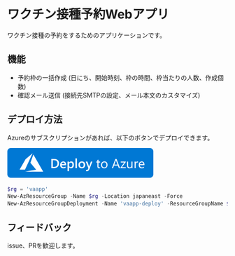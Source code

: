 # ワクチン接種予約Webアプリ

ワクチン接種の予約をするためのアプリケーションです。

## 機能

- 予約枠の一括作成 (日にち、開始時刻、枠の時間、枠当たりの人数、作成個数)
- 確認メール送信 (接続先SMTPの設定、メール本文のカスタマイズ)

## デプロイ方法

Azureのサブスクリプションがあれば、以下のボタンでデプロイできます。

[![Deploy To Azure](https://raw.githubusercontent.com/Azure/azure-quickstart-templates/master/1-CONTRIBUTION-GUIDE/images/deploytoazure.svg?sanitize=true)](https://portal.azure.com/#create/Microsoft.Template/uri/https%3A%2F%2Fraw.githubusercontent.com%2Fchameleonhead%2Fvaccine-appointment-app%2Fmain%2Fazuredeploy.json)


```powershell
$rg = 'vaapp'
New-AzResourceGroup -Name $rg -Location japaneast -Force
New-AzResourceGroupDeployment -Name 'vaapp-deploy' -ResourceGroupName $rg -TemplateFile 'azuredeploy.json' -resourcePrefix 'vaapp' -webSiteName 'vaccine-appointment-app' -dbAdminName 'vaapp' -dbAdminPassword 'P@ssw0rd'
```

## フィードバック

issue、PRを歓迎します。
